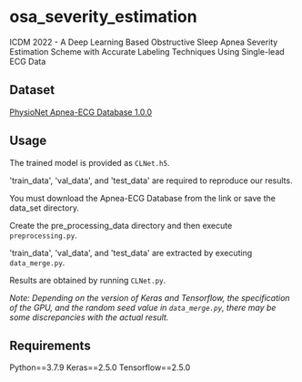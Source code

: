 # osa_severity_estimation
ICDM 2022 - A Deep Learning Based Obstructive Sleep Apnea Severity Estimation Scheme with Accurate Labeling Techniques Using Single-lead ECG Data

## Dataset
[PhysioNet Apnea-ECG Database 1.0.0](https://physionet.org/content/apnea-ecg/1.0.0/)

## Usage
The trained model is provided as `CLNet.h5`.

'train_data', 'val_data', and 'test_data' are required to reproduce our results.

You must download the Apnea-ECG Database from the link or save the data_set directory. 

Create the pre_processing_data directory and then execute `preprocessing.py`.

'train_data', 'val_data', and 'test_data' are extracted by executing `data_merge.py`.

Results are obtained by running `CLNet.py`.

*Note: Depending on the version of Keras and Tensorflow, the specification of the GPU, and the random seed value in `data_merge.py`, there may be some discrepancies with the actual result.*

## Requirements
Python==3.7.9 Keras==2.5.0 Tensorflow==2.5.0
